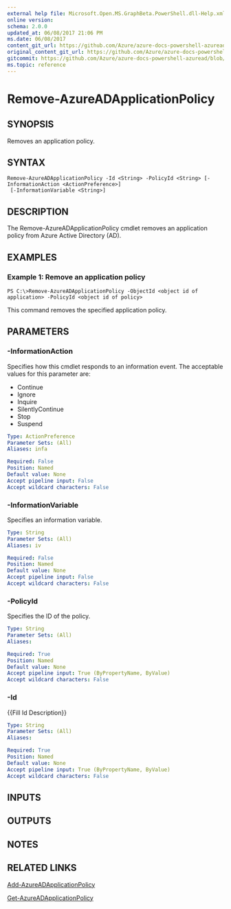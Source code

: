 ```yaml
---
external help file: Microsoft.Open.MS.GraphBeta.PowerShell.dll-Help.xml
online version:
schema: 2.0.0
updated_at: 06/08/2017 21:06 PM
ms.date: 06/08/2017
content_git_url: https://github.com/Azure/azure-docs-powershell-azuread/blob/master/Azure%20AD%20Cmdlets/AzureAD/v2preview/Remove-AzureADApplicationPolicy.md
original_content_git_url: https://github.com/Azure/azure-docs-powershell-azuread/blob/master/Azure%20AD%20Cmdlets/AzureAD/v2preview/Remove-AzureADApplicationPolicy.md
gitcommit: https://github.com/Azure/azure-docs-powershell-azuread/blob/d84c5a0765fd953cea9f2476361803b8c96211af
ms.topic: reference
---
```


# Remove-AzureADApplicationPolicy

## SYNOPSIS
Removes an application policy.

## SYNTAX

```
Remove-AzureADApplicationPolicy -Id <String> -PolicyId <String> [-InformationAction <ActionPreference>]
 [-InformationVariable <String>]
```

## DESCRIPTION
The Remove-AzureADApplicationPolicy cmdlet removes an application policy from Azure Active Directory (AD).

## EXAMPLES

### Example 1: Remove an application policy
```
PS C:\>Remove-AzureADApplicationPolicy -ObjectId <object id of application> -PolicyId <object id of policy>
```

This command removes the specified application policy.

## PARAMETERS

### -InformationAction
Specifies how this cmdlet responds to an information event.
The acceptable values for this parameter are:

- Continue
- Ignore
- Inquire
- SilentlyContinue
- Stop
- Suspend

```yaml
Type: ActionPreference
Parameter Sets: (All)
Aliases: infa

Required: False
Position: Named
Default value: None
Accept pipeline input: False
Accept wildcard characters: False
```

### -InformationVariable
Specifies an information variable.

```yaml
Type: String
Parameter Sets: (All)
Aliases: iv

Required: False
Position: Named
Default value: None
Accept pipeline input: False
Accept wildcard characters: False
```

### -PolicyId
Specifies the ID of the policy.

```yaml
Type: String
Parameter Sets: (All)
Aliases: 

Required: True
Position: Named
Default value: None
Accept pipeline input: True (ByPropertyName, ByValue)
Accept wildcard characters: False
```

### -Id
{{Fill Id Description}}

```yaml
Type: String
Parameter Sets: (All)
Aliases: 

Required: True
Position: Named
Default value: None
Accept pipeline input: True (ByPropertyName, ByValue)
Accept wildcard characters: False
```

## INPUTS

## OUTPUTS

## NOTES

## RELATED LINKS

[Add-AzureADApplicationPolicy]()

[Get-AzureADApplicationPolicy]()

